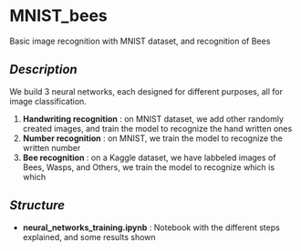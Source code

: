 # MNIST_bees
Basic image recognition with MNIST dataset, and recognition of Bees


## _Description_
We build 3 neural networks, each designed for different purposes, all for image classification.
1. **Handwriting recognition** : on MNIST dataset, we add other randomly created images, and train the model to recognize the hand written ones
2. **Number recognition** : on MNIST, we train the model to recognize the written number
3. **Bee recognition** : on a Kaggle dataset, we have labbeled images of Bees, Wasps, and Others, we train the model to recognize which is which

## _Structure_

- **neural_networks_training.ipynb** : Notebook with the different steps explained, and some results shown
